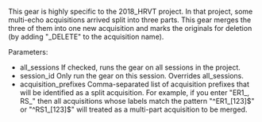 This gear is highly specific to the 2018_HRVT project. In that project, some multi-echo acquisitions arrived split into three parts. This gear merges the three of them into one new acquisition and marks the originals for deletion (by adding "_DELETE" to the acquisition name).

Parameters:
 - all_sessions If checked, runs the gear on all sessions in the project.
 - session_id  Only run the gear on this session. Overrides all_sessions.
 - acquisition_prefixes Comma-separated list of acquisition prefixes that will be identified as a split acquisition. For example, if you enter "ER1_, RS_" then all acquisitions whose labels match the pattern "^ER1_[123]$" or "^RS1_[123]$" will treated as a multi-part acquisition to be merged.
